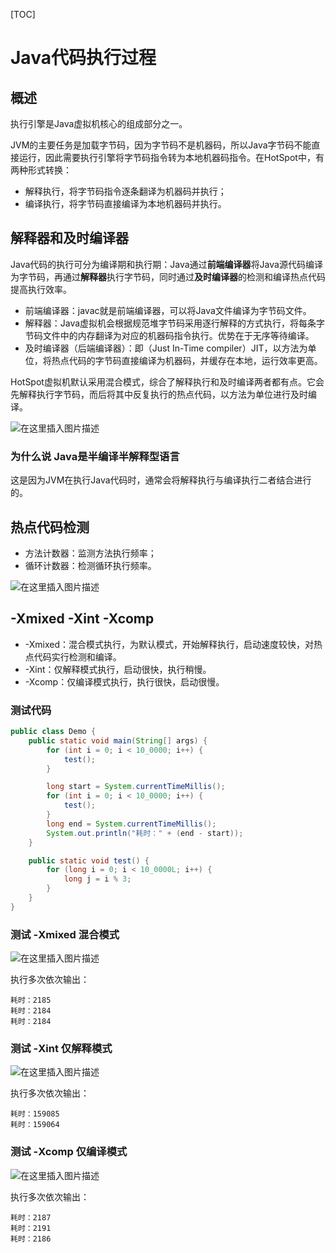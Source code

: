 [TOC]

# Java代码执行过程

## 概述

执行引擎是Java虚拟机核心的组成部分之一。

JVM的主要任务是加载字节码，因为字节码不是机器码，所以Java字节码不能直接运行，因此需要执行引擎将字节码指令转为本地机器码指令。在HotSpot中，有两种形式转换：

- 解释执行，将字节码指令逐条翻译为机器码并执行；
- 编译执行，将字节码直接编译为本地机器码并执行。



## 解释器和及时编译器

Java代码的执行可分为编译期和执行期：Java通过**前端编译器**将Java源代码编译为字节码，再通过**解释器**执行字节码，同时通过**及时编译器**的检测和编译热点代码提高执行效率。

- 前端编译器：javac就是前端编译器，可以将Java文件编译为字节码文件。
- 解释器：Java虚拟机会根据规范堆字节码采用逐行解释的方式执行，将每条字节码文件中的内存翻译为对应的机器码指令执行。优势在于无序等待编译。
- 及时编译器（后端编译器）：即（Just In-Time compiler）JIT，以方法为单位，将热点代码的字节码直接编译为机器码，并缓存在本地，运行效率更高。

HotSpot虚拟机默认采用混合模式，综合了解释执行和及时编译两者都有点。它会先解释执行字节码，而后将其中反复执行的热点代码，以方法为单位进行及时编译。

![在这里插入图片描述](https://img-blog.csdnimg.cn/5178575e4bab4982870ccd3d995e8be8.png)



### 为什么说 Java是半编译半解释型语言

这是因为JVM在执行Java代码时，通常会将解释执行与编译执行二者结合进行的。



## 热点代码检测

- 方法计数器：监测方法执行频率；
- 循环计数器：检测循环执行频率。

![在这里插入图片描述](https://img-blog.csdnimg.cn/8cb1a1593a11458e997b33f996163f2f.png)



## -Xmixed -Xint -Xcomp

- -Xmixed：混合模式执行，为默认模式，开始解释执行，启动速度较快，对热点代码实行检测和编译。
- -Xint：仅解释模式执行，启动很快，执行稍慢。
- -Xcomp：仅编译模式执行，执行很快，启动很慢。

### 测试代码

```java
public class Demo {
    public static void main(String[] args) {
        for (int i = 0; i < 10_0000; i++) {
            test();
        }

        long start = System.currentTimeMillis();
        for (int i = 0; i < 10_0000; i++) {
            test();
        }
        long end = System.currentTimeMillis();
        System.out.println("耗时：" + (end - start));
    }

    public static void test() {
        for (long i = 0; i < 10_0000L; i++) {
            long j = i % 3;
        }
    }
}
```



### 测试 -Xmixed 混合模式

![在这里插入图片描述](https://img-blog.csdnimg.cn/4c0b749aed0f416ea15f155949b16fff.png?x-oss-process=image/watermark,type_d3F5LXplbmhlaQ,shadow_50,text_Q1NETiBAeGlhbmd4aW9uZ2ZseTkxNQ==,size_20,color_FFFFFF,t_70,g_se,x_16)

执行多次依次输出：

```
耗时：2185
耗时：2184
耗时：2184
```



### 测试 -Xint 仅解释模式

![在这里插入图片描述](https://img-blog.csdnimg.cn/d4ca7aefbb024b5098098131b5345fcb.png?x-oss-process=image/watermark,type_d3F5LXplbmhlaQ,shadow_50,text_Q1NETiBAeGlhbmd4aW9uZ2ZseTkxNQ==,size_20,color_FFFFFF,t_70,g_se,x_16)

执行多次依次输出：

```
耗时：159085
耗时：159064
```



### 测试 -Xcomp 仅编译模式

![在这里插入图片描述](https://img-blog.csdnimg.cn/f6f3e235f4974469800d51b714e3b908.png?x-oss-process=image/watermark,type_d3F5LXplbmhlaQ,shadow_50,text_Q1NETiBAeGlhbmd4aW9uZ2ZseTkxNQ==,size_20,color_FFFFFF,t_70,g_se,x_16)

执行多次依次输出：

```
耗时：2187
耗时：2191
耗时：2186
```

